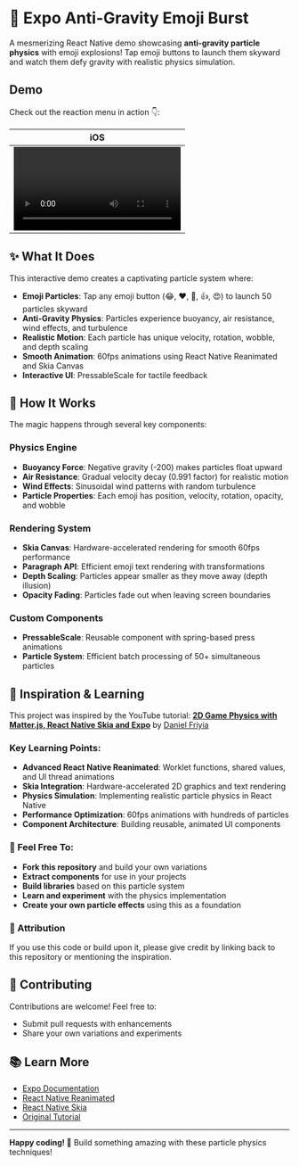 # 🚀 Expo Anti-Gravity Emoji Burst

A mesmerizing React Native demo showcasing **anti-gravity particle physics** with emoji explosions! Tap emoji buttons to launch them skyward and watch them defy gravity with realistic physics simulation.

## Demo

Check out the reaction menu in action 👇:

| iOS                                                                                                                        |
|--------------------------------------------------------------------------------------------------------------------------------|
|<video src="https://github.com/user-attachments/assets/5a99bf60-1a8e-4d89-946b-5b89a1cb3c45" /> |

## ✨ What It Does

This interactive demo creates a captivating particle system where:

- **Emoji Particles**: Tap any emoji button (😂, ❤️, 🤣, 👍, 😍) to launch 50 particles skyward
- **Anti-Gravity Physics**: Particles experience buoyancy, air resistance, wind effects, and turbulence
- **Realistic Motion**: Each particle has unique velocity, rotation, wobble, and depth scaling
- **Smooth Animation**: 60fps animations using React Native Reanimated and Skia Canvas
- **Interactive UI**: PressableScale for tactile feedback

## 🔧 How It Works

The magic happens through several key components:

### Physics Engine

- **Buoyancy Force**: Negative gravity (-200) makes particles float upward
- **Air Resistance**: Gradual velocity decay (0.991 factor) for realistic motion
- **Wind Effects**: Sinusoidal wind patterns with random turbulence
- **Particle Properties**: Each emoji has position, velocity, rotation, opacity, and wobble

### Rendering System

- **Skia Canvas**: Hardware-accelerated rendering for smooth 60fps performance
- **Paragraph API**: Efficient emoji text rendering with transformations
- **Depth Scaling**: Particles appear smaller as they move away (depth illusion)
- **Opacity Fading**: Particles fade out when leaving screen boundaries

### Custom Components

- **PressableScale**: Reusable component with spring-based press animations
- **Particle System**: Efficient batch processing of 50+ simultaneous particles

## 🎨 Inspiration & Learning

This project was inspired by the YouTube tutorial: [**2D Game Physics with Matter.js, React Native Skia and Expo**](https://www.youtube.com/watch?v=fxxaOu6pLnU) by [Daniel Friyia](https://x.com/wa2goose/)

### Key Learning Points:

- **Advanced React Native Reanimated**: Worklet functions, shared values, and UI thread animations
- **Skia Integration**: Hardware-accelerated 2D graphics and text rendering
- **Physics Simulation**: Implementing realistic particle physics in React Native
- **Performance Optimization**: 60fps animations with hundreds of particles
- **Component Architecture**: Building reusable, animated UI components

### 🎯 Feel Free To:

- **Fork this repository** and build your own variations
- **Extract components** for use in your projects
- **Build libraries** based on this particle system
- **Learn and experiment** with the physics implementation
- **Create your own particle effects** using this as a foundation

### 📄 Attribution

If you use this code or build upon it, please give credit by linking back to this repository or mentioning the inspiration.

## 🤝 Contributing

Contributions are welcome! Feel free to:

- Submit pull requests with enhancements
- Share your own variations and experiments

## 📚 Learn More

- [Expo Documentation](https://docs.expo.dev/)
- [React Native Reanimated](https://docs.swmansion.com/react-native-reanimated/)
- [React Native Skia](https://shopify.github.io/react-native-skia/)
- [Original Tutorial](https://www.youtube.com/watch?v=fxxaOu6pLnU)

---

**Happy coding! 🎉** Build something amazing with these particle physics techniques!
